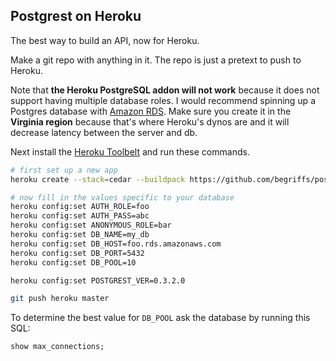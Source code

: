 ## Postgrest on Heroku

The best way to build an API, now for Heroku.

Make a git repo with anything in it. The repo is just a pretext to
push to Heroku.

Note that **the Heroku PostgreSQL addon will not work** because it
does not support having multiple database roles. I would recommend
spinning up a Postgres database with [Amazon
RDS](https://aws.amazon.com/rds/). Make sure you create it in
the **Virginia region** because that's where Heroku's dynos are
and it will decrease latency between the server and db.

Next install the [Heroku Toolbelt](https://toolbelt.heroku.com/)
and run these commands.

```bash
# first set up a new app
heroku create --stack=cedar --buildpack https://github.com/begriffs/postgrest-heroku.git

# now fill in the values specific to your database
heroku config:set AUTH_ROLE=foo
heroku config:set AUTH_PASS=abc
heroku config:set ANONYMOUS_ROLE=bar
heroku config:set DB_NAME=my_db
heroku config:set DB_HOST=foo.rds.amazonaws.com
heroku config:set DB_PORT=5432
heroku config:set DB_POOL=10

heroku config:set POSTGREST_VER=0.3.2.0

git push heroku master
```

To determine the best value for `DB_POOL` ask the database by
running this SQL:

```SQL
show max_connections;
```
